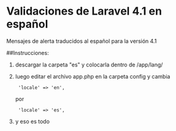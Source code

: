 Validaciones de Laravel 4.1 en español
==

Mensajes de alerta traducidos al español para la versión 4.1


##Instrucciones:

1. descargar la carpeta "es" y colocarla dentro de /app/lang/

2. luego editar el archivo app.php en la carpeta config y cambia

        'locale' => 'en',

      por 
  
        'locale' => 'es',

3. y eso es todo
